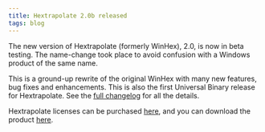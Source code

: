 ```yaml
---
title: Hextrapolate 2.0b released
tags: blog
---
```


The new version of Hextrapolate (formerly WinHex), 2.0, is now in beta testing. The name-change took place to avoid confusion with a Windows product of the same name.

This is a ground-up rewrite of the original WinHex with many new features, bug fixes and enhancements. This is also the first Universal Binary release for Hextrapolate. See the [full changelog](http://wincent.com/a/products/hextrapolate/history/) for all the details.

Hextrapolate licenses can be purchased [here](https://wincent.com/a/products/hextrapolate/purchase/), and you can download the product [here](http://wincent.com/a/products/hextrapolate/download/).
